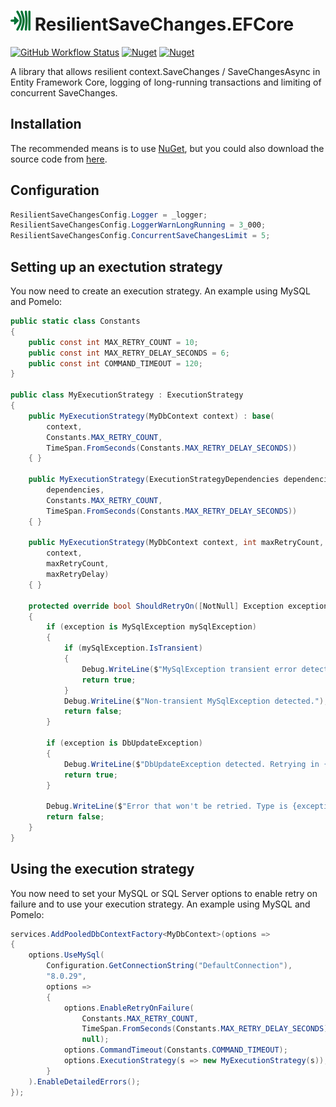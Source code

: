 # ![ResilientSaveChanges.EFCore](https://raw.githubusercontent.com/MarkCiliaVincenti/ResilientSaveChanges.EFCore/master/logo32.png) ResilientSaveChanges.EFCore
 [![GitHub Workflow Status](https://img.shields.io/github/workflow/status/MarkCiliaVincenti/ResilientSaveChanges.EFCore/.NET?logo=github&style=for-the-badge)](https://actions-badge.atrox.dev/MarkCiliaVincenti/ResilientSaveChanges.EFCore/goto?ref=master) [![Nuget](https://img.shields.io/nuget/v/ResilientSaveChanges.EFCore?label=ResilientSaveChanges.EFCore&logo=nuget&style=for-the-badge)](https://www.nuget.org/packages/ResilientSaveChanges.EFCore) [![Nuget](https://img.shields.io/nuget/dt/ResilientSaveChanges.EFCore?logo=nuget&style=for-the-badge)](https://www.nuget.org/packages/ResilientSaveChanges.EFCore)

A library that allows resilient context.SaveChanges / SaveChangesAsync in Entity Framework Core, logging of long-running transactions and limiting of concurrent SaveChanges.

## Installation
The recommended means is to use [NuGet](https://www.nuget.org/packages/ResilientSaveChanges.EFCore), but you could also download the source code from [here](https://github.com/MarkCiliaVincenti/ResilientSaveChanges.EFCore/releases).

## Configuration
```csharp
ResilientSaveChangesConfig.Logger = _logger;
ResilientSaveChangesConfig.LoggerWarnLongRunning = 3_000;
ResilientSaveChangesConfig.ConcurrentSaveChangesLimit = 5;
```

## Setting up an exectution strategy
You now need to create an execution strategy. An example using MySQL and Pomelo:

```csharp
public static class Constants
{
    public const int MAX_RETRY_COUNT = 10;
    public const int MAX_RETRY_DELAY_SECONDS = 6;
    public const int COMMAND_TIMEOUT = 120;
}

public class MyExecutionStrategy : ExecutionStrategy
{
    public MyExecutionStrategy(MyDbContext context) : base(
        context,
        Constants.MAX_RETRY_COUNT,
        TimeSpan.FromSeconds(Constants.MAX_RETRY_DELAY_SECONDS))
    { }

    public MyExecutionStrategy(ExecutionStrategyDependencies dependencies) : base(
        dependencies,
        Constants.MAX_RETRY_COUNT,
        TimeSpan.FromSeconds(Constants.MAX_RETRY_DELAY_SECONDS))
    { }

    public MyExecutionStrategy(MyDbContext context, int maxRetryCount, TimeSpan maxRetryDelay) : base(
        context,
        maxRetryCount,
        maxRetryDelay)
    { }

    protected override bool ShouldRetryOn([NotNull] Exception exception)
    {
        if (exception is MySqlException mySqlException)
        {
            if (mySqlException.IsTransient)
            {
                Debug.WriteLine($"MySqlException transient error detected. Retrying in {Constants.MAX_RETRY_DELAY_SECONDS} seconds");
                return true;
            }
            Debug.WriteLine($"Non-transient MySqlException detected.");
            return false;
        }

        if (exception is DbUpdateException)
        {
            Debug.WriteLine($"DbUpdateException detected. Retrying in {Constants.MAX_RETRY_DELAY_SECONDS} seconds");
            return true;
        }

        Debug.WriteLine($"Error that won't be retried. Type is {exception.GetType()}");
        return false;
    }
}
```

## Using the execution strategy
You now need to set your MySQL or SQL Server options to enable retry on failure and to use your execution strategy. An example using MySQL and Pomelo:

```csharp
services.AddPooledDbContextFactory<MyDbContext>(options =>
{
    options.UseMySql(
        Configuration.GetConnectionString("DefaultConnection"),
        "8.0.29",
        options =>
        {
            options.EnableRetryOnFailure(
                Constants.MAX_RETRY_COUNT, 
                TimeSpan.FromSeconds(Constants.MAX_RETRY_DELAY_SECONDS),
                null);
            options.CommandTimeout(Constants.COMMAND_TIMEOUT);
            options.ExecutionStrategy(s => new MyExecutionStrategy(s));
        }
    ).EnableDetailedErrors();
});
```